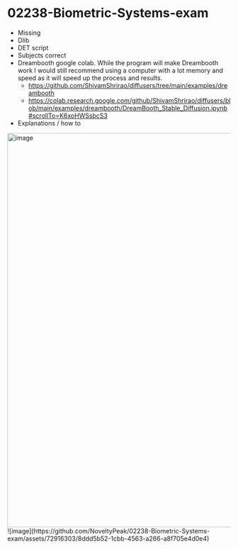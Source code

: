 # 02238-Biometric-Systems-exam

- Missing
-   Dlib
-   DET script
-   Subjects correct
-   Dreambooth google colab. While the program will make Dreambooth work I would still recommend using a computer with a lot memory and speed as it will speed up the process and results.
    -   https://github.com/ShivamShrirao/diffusers/tree/main/examples/dreambooth
    -   https://colab.research.google.com/github/ShivamShrirao/diffusers/blob/main/examples/dreambooth/DreamBooth_Stable_Diffusion.ipynb#scrollTo=K6xoHWSsbcS3
-   Explanations / how to

<img width="889" alt="image" src="https://github.com/NoveltyPeak/02238-Biometric-Systems-exam/assets/72916303/520e2819-e053-478e-9efd-472c59668e1a">
![image](https://github.com/NoveltyPeak/02238-Biometric-Systems-exam/assets/72916303/8ddd5b52-1cbb-4563-a266-a8f705e4d0e4)
